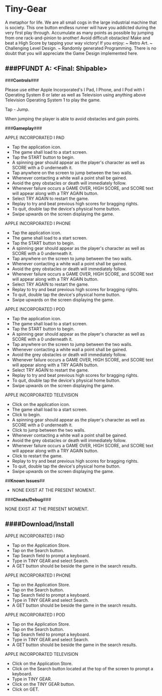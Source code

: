 # Tiny-Gear
A metaphor for life. We are all small cogs in the large industrial machine that is society. This one button endless runner will have you addicted during the very first play through.  Accumulate as many points as possible by jumping from one rack-and-pinion to another! Avoid difficult obstacles! Make and beat a High Score by tapping your way victory!  If you enjoy:  ~ Retro Art. ~ Challenging Level Design. ~ Randomly generated Programming.  There is no doubt that you will appreciate the Game Design implemented here.

###**PFUNDT A<Final>: <Final: Shipable>**
----------

###**Controls**###

Please use either Apple Incorporated's I Pad, I Phone, and I Pod with I Operating System 8 or later as well as Television using anything above Television Operating System 1 to play the game.

Tap	- Jump.

When jumping the player is able to avoid obstacles and gain points.

###**Gameplay**###

APPLE INCORPORATED I PAD
- Tap the application icon.
- The game shall load to a start screen.
- Tap the START button to begin.
- A spinning gear should appear as the player's character as well as SCORE with a 0 underneath it.
- Tap anywhere on the screen to jump between the two walls.
- Whenever contacting a white wall a point shall be gained.
- Avoid the grey obstacles or death will immediately follow.
- Whenever failure occurs a GAME OVER, HIGH SCORE, and SCORE text will appear along with a TRY AGAIN button.
- Select TRY AGAIN to restart the game.
- Replay to try and beat previous high scores for bragging rights.
- To quit, double tap the device's physical home button.
- Swipe upwards on the screen displaying the game.

APPLE INCORPORATED I PHONE
- Tap the application icon.
- The game shall load to a start screen.
- Tap the START button to begin.
- A spinning gear should appear as the player's character as well as SCORE with a 0 underneath it.
- Tap anywhere on the screen to jump between the two walls.
- Whenever contacting a white wall a point shall be gained.
- Avoid the grey obstacles or death will immediately follow.
- Whenever failure occurs a GAME OVER, HIGH SCORE, and SCORE text will appear along with a TRY AGAIN button.
- Select TRY AGAIN to restart the game.
- Replay to try and beat previous high scores for bragging rights.
- To quit, double tap the device's physical home button.
- Swipe upwards on the screen displaying the game.

APPLE INCORPORATED I POD
- Tap the application icon.
- The game shall load to a start screen.
- Tap the START button to begin.
- A spinning gear should appear as the player's character as well as SCORE with a 0 underneath it.
- Tap anywhere on the screen to jump between the two walls.
- Whenever contacting a white wall a point shall be gained.
- Avoid the grey obstacles or death will immediately follow.
- Whenever failure occurs a GAME OVER, HIGH SCORE, and SCORE text will appear along with a TRY AGAIN button.
- Select TRY AGAIN to restart the game.
- Replay to try and beat previous high scores for bragging rights.
- To quit, double tap the device's physical home button.
- Swipe upwards on the screen displaying the game.

APPLE INCORPORATED TELEVISION
- Click on the application icon.
- The game shall load to a start screen.
- Click to begin.
- A spinning gear should appear as the player's character as well as SCORE with a 0 underneath it.
- Click to jump between the two walls.
- Whenever contacting a white wall a point shall be gained.
- Avoid the grey obstacles or death will immediately follow.
- Whenever failure occurs a GAME OVER, HIGH SCORE, and SCORE text will appear along with a TRY AGAIN button.
- Click to restart the game.
- Replay to try and beat previous high scores for bragging rights.
- To quit, double tap the device's physical home button.
- Swipe upwards on the screen displaying the game.

##**Known Issues**##

- NONE EXIST AT THE PRESENT MOMENT.

###**Cheats/Debug**###

NONE EXIST AT THE PRESENT MOMENT.

####**Download/Install**
---------

APPLE INCORPORATED I PAD
- Tap on the Application Store.
- Tap on the Search button.
- Tap Search field to prompt a keyboard.
- Type in TINY GEAR and select Search.
- A GET button should be beside the game in the search results.

APPLE INCORPORATED I PHONE
- Tap on the Application Store.
- Tap on the Search button.
- Tap Search field to prompt a keyboard.
- Type in TINY GEAR and select Search.
- A GET button should be beside the game in the search results.

APPLE INCORPORATED I POD
- Tap on the Application Store.
- Tap on the Search button.
- Tap Search field to prompt a keyboard.
- Type in TINY GEAR and select Search.
- A GET button should be beside the game in the search results.

APPLE INCORPORATED TELEVISION
- Click on the Application Store.
- Click on the Search button located at the top of the screen to prompt a keyboard.
- Type in TINY GEAR.
- Click on the TINY GEAR button.
- Click on GET.
